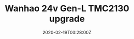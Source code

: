 ---
title: Wanhao 24v Gen-L TMC2130 upgrade
summary: Wahnao i3 controller upgrade		 
tags:
- 3d
- electro
date: "2020-02-19T00:28:00Z"


# Optional external URL for project (replaces project detail page).
external_link: 

image:
  caption: GenL Controller
  focal_point: Smart
---